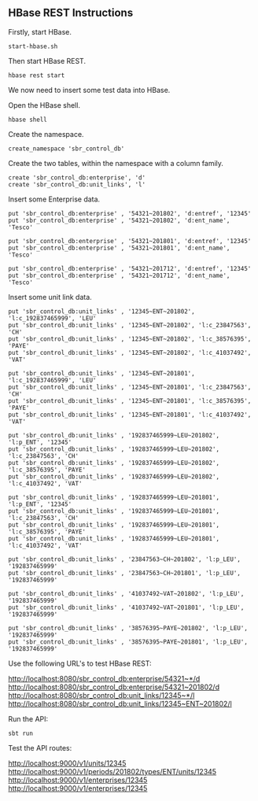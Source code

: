 ## HBase REST Instructions

Firstly, start HBase.

```shell
start-hbase.sh
```

Then start HBase REST.

```shell
hbase rest start
```

We now need to insert some test data into HBase.

Open the HBase shell.

```shell
hbase shell
```

Create the namespace.

```shell
create_namespace 'sbr_control_db'
```

Create the two tables, within the namespace with a column family.

```shell
create 'sbr_control_db:enterprise', 'd'
create 'sbr_control_db:unit_links', 'l'
```

Insert some Enterprise data.

```shell
put 'sbr_control_db:enterprise' , '54321~201802', 'd:entref', '12345'
put 'sbr_control_db:enterprise' , '54321~201802', 'd:ent_name', 'Tesco'

put 'sbr_control_db:enterprise' , '54321~201801', 'd:entref', '12345'
put 'sbr_control_db:enterprise' , '54321~201801', 'd:ent_name', 'Tesco'

put 'sbr_control_db:enterprise' , '54321~201712', 'd:entref', '12345'
put 'sbr_control_db:enterprise' , '54321~201712', 'd:ent_name', 'Tesco'
```

Insert some unit link data.

```shell
put 'sbr_control_db:unit_links' , '12345~ENT~201802', 'l:c_192837465999', 'LEU'
put 'sbr_control_db:unit_links' , '12345~ENT~201802', 'l:c_23847563', 'CH'
put 'sbr_control_db:unit_links' , '12345~ENT~201802', 'l:c_38576395', 'PAYE'
put 'sbr_control_db:unit_links' , '12345~ENT~201802', 'l:c_41037492', 'VAT'

put 'sbr_control_db:unit_links' , '12345~ENT~201801', 'l:c_192837465999', 'LEU'
put 'sbr_control_db:unit_links' , '12345~ENT~201801', 'l:c_23847563', 'CH'
put 'sbr_control_db:unit_links' , '12345~ENT~201801', 'l:c_38576395', 'PAYE'
put 'sbr_control_db:unit_links' , '12345~ENT~201801', 'l:c_41037492', 'VAT'

put 'sbr_control_db:unit_links' , '192837465999~LEU~201802', 'l:p_ENT', '12345'
put 'sbr_control_db:unit_links' , '192837465999~LEU~201802', 'l:c_23847563', 'CH'
put 'sbr_control_db:unit_links' , '192837465999~LEU~201802', 'l:c_38576395', 'PAYE'
put 'sbr_control_db:unit_links' , '192837465999~LEU~201802', 'l:c_41037492', 'VAT'

put 'sbr_control_db:unit_links' , '192837465999~LEU~201801', 'l:p_ENT', '12345'
put 'sbr_control_db:unit_links' , '192837465999~LEU~201801', 'l:c_23847563', 'CH'
put 'sbr_control_db:unit_links' , '192837465999~LEU~201801', 'l:c_38576395', 'PAYE'
put 'sbr_control_db:unit_links' , '192837465999~LEU~201801', 'l:c_41037492', 'VAT'

put 'sbr_control_db:unit_links' , '23847563~CH~201802', 'l:p_LEU', '192837465999'
put 'sbr_control_db:unit_links' , '23847563~CH~201801', 'l:p_LEU', '192837465999'

put 'sbr_control_db:unit_links' , '41037492~VAT~201802', 'l:p_LEU', '192837465999'
put 'sbr_control_db:unit_links' , '41037492~VAT~201801', 'l:p_LEU', '192837465999'

put 'sbr_control_db:unit_links' , '38576395~PAYE~201802', 'l:p_LEU', '192837465999'
put 'sbr_control_db:unit_links' , '38576395~PAYE~201801', 'l:p_LEU', '192837465999'
```

Use the following URL's to test HBase REST:

[http://localhost:8080/sbr_control_db:enterprise/54321~*/d](http://localhost:8080/sbr_control_db:enterprise/54321~*/d)
[http://localhost:8080/sbr_control_db:enterprise/54321~201802/d](http://localhost:8080/sbr_control_db:enterprise/54321~201802/d)
[http://localhost:8080/sbr_control_db:unit_links/12345~*/l](http://localhost:8080/sbr_control_db:unit_links/12345~*/l)
[http://localhost:8080/sbr_control_db:unit_links/12345~ENT~201802/l](http://localhost:8080/sbr_control_db:unit_links/12345~ENT~201802/l)

Run the API:

```shell
sbt run
```

Test the API routes:

[http://localhost:9000/v1/units/12345](http://localhost:9000/v1/units/12345)
[http://localhost:9000/v1/periods/201802/types/ENT/units/12345](http://localhost:9000/v1/periods/201802/types/ENT/units/12345)
[http://localhost:9000/v1/enterprises/12345](http://localhost:9000/v1/enterprises/12345)
[http://localhost:9000/v1/enterprises/12345](http://localhost:9000/v1/enterprises/12345)